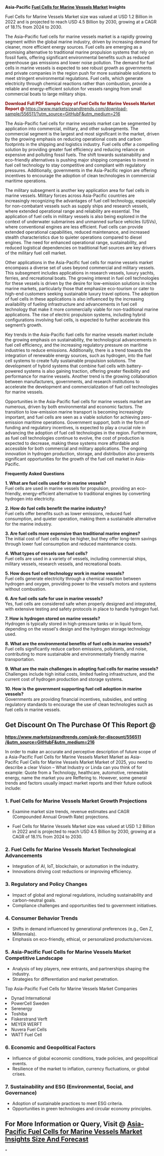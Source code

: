 <p><strong>Asia-Pacific&nbsp;<a href=""https://www.marketsizeandtrends.com/download-sample/556511/&amp;utm_source=GitHubF&amp;utm_medium=216"">Fuel Cells for Marine Vessels Market</a> Insights</strong></p><p>Fuel Cells for Marine Vessels Market size was valued at USD 1.2 Billion in 2022 and is projected to reach USD 4.5 Billion by 2030, growing at a CAGR of 18.1% from 2024 to 2030.</p><p><p>The Asia–Pacific fuel cells for marine vessels market is a rapidly growing segment within the global marine industry, driven by increasing demand for cleaner, more efficient energy sources. Fuel cells are emerging as a promising alternative to traditional marine propulsion systems that rely on fossil fuels, offering significant environmental benefits such as reduced greenhouse gas emissions and lower noise pollution. The demand for fuel cells in marine vessels is expected to see robust growth as governments and private companies in the region push for more sustainable solutions to meet stringent environmental regulations. Fuel cells, which generate electricity through chemical reactions rather than combustion, provide a reliable and energy-efficient solution for vessels ranging from small commercial boats to large military ships. <p><strong><span style="color: #800000;">Download Full PDF Sample Copy of Fuel Cells for Marine Vessels Market Report @</span>&nbsp;</strong><a href="https://www.marketsizeandtrends.com/download-sample/556511/?utm_source=GitHubF&amp;utm_medium=216" target="_blank">https://www.marketsizeandtrends.com/download-sample/556511/?utm_source=GitHubF&amp;utm_medium=216</a></p></p><p>The Asia-Pacific fuel cells for marine vessels market can be segmented by application into commercial, military, and other subsegments. The commercial segment is the largest and most significant in the market, driven by the growing emphasis on reducing operational costs and carbon footprints in the shipping and logistics industry. Fuel cells offer a compelling solution by providing greater fuel efficiency and reducing reliance on expensive and polluting fossil fuels. The shift towards sustainability and eco-friendly alternatives is pushing major shipping companies to invest in fuel cell technology to stay competitive and compliant with regulatory pressures. Additionally, governments in the Asia-Pacific region are offering incentives to encourage the adoption of clean technologies in commercial maritime operations. <p>The military subsegment is another key application area for fuel cells in marine vessels. Military forces across Asia-Pacific countries are increasingly recognizing the advantages of fuel cell technology, especially for non-combatant vessels such as supply ships and research vessels, where extended operational range and reliability are essential. The application of fuel cells in military vessels is also being explored in the context of underwater submarines and unmanned surface vehicles (USVs), where conventional engines are less efficient. Fuel cells can provide extended operational capabilities, reduced maintenance, and increased stealth characteristics due to quieter operations compared to diesel engines. The need for enhanced operational range, sustainability, and reduced logistical dependencies on traditional fuel sources are key drivers of the military fuel cell market.<p>Other applications in the Asia-Pacific fuel cells for marine vessels market encompass a diverse set of uses beyond commercial and military vessels. This subsegment includes applications in research vessels, luxury yachts, ferries, and recreational boats. The growing interest in fuel cell technologies for these vessels is driven by the desire for low-emission solutions in niche marine markets, particularly those that emphasize eco-tourism or cater to high-end customers seeking sustainable luxury travel options. The adoption of fuel cells in these applications is also influenced by the increasing availability of fueling infrastructure and advancements in fuel cell technology that make it more commercially viable for non-traditional marine applications. The rise of electric propulsion systems, including hybrid configurations involving fuel cells, is expected to further accelerate this segment’s growth.<p>Key trends in the Asia-Pacific fuel cells for marine vessels market include the growing emphasis on sustainability, the technological advancements in fuel cell efficiency, and the increasing regulatory pressure on maritime industries to reduce emissions. Additionally, there is a trend towards the integration of renewable energy sources, such as hydrogen, into the fuel cell systems to create fully sustainable propulsion solutions. The development of hybrid systems that combine fuel cells with battery-powered systems is also gaining traction, offering greater flexibility and performance for marine vessels. Another trend is the growing collaboration between manufacturers, governments, and research institutions to accelerate the development and commercialization of fuel cell technologies for marine vessels.<p>Opportunities in the Asia-Pacific fuel cells for marine vessels market are numerous, driven by both environmental and economic factors. The transition to low-emission marine transport is becoming increasingly important, and fuel cells are seen as a viable solution for achieving zero-emission maritime operations. Government support, both in the form of funding and regulatory incentives, is expected to play a crucial role in advancing the adoption of fuel cell technologies in the region. Furthermore, as fuel cell technologies continue to evolve, the cost of production is expected to decrease, making these systems more affordable and accessible for both commercial and military applications. The ongoing innovation in hydrogen production, storage, and distribution also presents significant opportunities for the growth of the fuel cell market in Asia-Pacific.<p><strong>Frequently Asked Questions</strong></p><p><strong>1. What are fuel cells used for in marine vessels?</strong><br>Fuel cells are used in marine vessels for propulsion, providing an eco-friendly, energy-efficient alternative to traditional engines by converting hydrogen into electricity.</p><p><strong>2. How do fuel cells benefit the marine industry?</strong><br>Fuel cells offer benefits such as lower emissions, reduced fuel consumption, and quieter operation, making them a sustainable alternative for the marine industry.</p><p><strong>3. Are fuel cells more expensive than traditional marine engines?</strong><br>The initial cost of fuel cells may be higher, but they offer long-term savings through lower fuel consumption and reduced maintenance costs.</p><p><strong>4. What types of vessels use fuel cells?</strong><br>Fuel cells are used in a variety of vessels, including commercial ships, military vessels, research vessels, and recreational boats.</p><p><strong>5. How does fuel cell technology work in marine vessels?</strong><br>Fuel cells generate electricity through a chemical reaction between hydrogen and oxygen, providing power to the vessel’s motors and systems without combustion.</p><p><strong>6. Are fuel cells safe for use in marine vessels?</strong><br>Yes, fuel cells are considered safe when properly designed and integrated, with extensive testing and safety protocols in place to handle hydrogen fuel.</p><p><strong>7. How is hydrogen stored on marine vessels?</strong><br>Hydrogen is typically stored in high-pressure tanks or in liquid form, depending on the vessel's design and the hydrogen storage technology used.</p><p><strong>8. What are the environmental benefits of fuel cells in marine vessels?</strong><br>Fuel cells significantly reduce carbon emissions, pollutants, and noise, contributing to more sustainable and environmentally friendly marine transportation.</p><p><strong>9. What are the main challenges in adopting fuel cells for marine vessels?</strong><br>Challenges include high initial costs, limited fueling infrastructure, and the current cost of hydrogen production and storage systems.</p><p><strong>10. How is the government supporting fuel cell adoption in marine vessels?</strong><br>Governments are providing financial incentives, subsidies, and setting regulatory standards to encourage the use of clean technologies such as fuel cells in marine vessels.</p></p><h2><strong>Get Discount On The Purchase Of This Report @&nbsp;</strong></h2><p><strong><a href=""https://www.marketsizeandtrends.com/ask-for-discount/556511/&amp;utm_source=GitHubF&amp;utm_medium=216"" target=""_blank"">https://www.marketsizeandtrends.com/ask-for-discount/556511<br />/&amp;utm_source=GitHubF&amp;utm_medium=216</a></strong></p><p>In order to make an accurate and perceptive description of future scope of a Asia-Pacific&nbsp;Fuel Cells for Marine Vessels Market Market as Asia-Pacific&nbsp;Fuel Cells for Marine Vessels Market Market of 2025, you need to describe a clear Vision &ndash; What Industry or Linda can you think of for example: Quote from a Technology, healthcare, automotive, renewable energy, name the market you are Reffering to. However, some general trends and factors usually impact market reports and their future outlook include:</p><h3>1.&nbsp;<strong>Fuel Cells for Marine Vessels Market Growth Projections</strong></h3><ul><li>Examine market size trends, revenue estimates and CAGR (Compounded Annual Growth Rate) projections.</li><li><p>Fuel Cells for Marine Vessels Market size was valued at USD 1.2 Billion in 2022 and is projected to reach USD 4.5 Billion by 2030, growing at a CAGR of 18.1% from 2024 to 2030.</p></li></ul><h3>2.&nbsp;<strong>Fuel Cells for Marine Vessels Market Technological Advancements</strong></h3><ul><li>Integration of AI, IoT, blockchain, or automation in the industry.</li><li>Innovations driving cost reductions or improving efficiency.</li></ul><h3>3.&nbsp;<strong>Regulatory and Policy Changes</strong></h3><ul><li>Impact of global and regional regulations, including sustainability and carbon-neutral goals.</li><li>Compliance challenges and opportunities tied to government initiatives.</li></ul><h3>4.&nbsp;<strong>Consumer Behavior Trends</strong></h3><ul><li>Shifts in demand influenced by generational preferences (e.g., Gen Z, Millennials).</li><li>Emphasis on eco-friendly, ethical, or personalized products/services.</li></ul><h3>5.&nbsp;<strong>Asia-Pacific Fuel Cells for Marine Vessels Market Competitive Landscape</strong></h3><ul><li>Analysis of key players, new entrants, and partnerships shaping the industry.</li><li>Strategies for differentiation and market penetration.</li></ul><p data-pm-slice=""1 1 []"">Top Asia-Pacific Fuel Cells for Marine Vessels Market Companies</p><div data-test-id=""""><p><li>Dynad International</li><li> PowerCell Sweden</li><li> Serenergy</li><li> Toshiba</li><li> Fiskerstrand Verft</li><li> MEYER WERFT</li><li> Nuvera Fuel Cells</li><li> WATT Fuel Cell</li></p></div><h3>6.&nbsp;<strong>Economic and Geopolitical Factors</strong></h3><ul><li>Influence of global economic conditions, trade policies, and geopolitical events.</li><li>Resilience of the market to inflation, currency fluctuations, or global crises.</li></ul><h3>7.&nbsp;<strong>Sustainability and ESG (Environmental, Social, and Governance)</strong></h3><ul><li>Adoption of sustainable practices to meet ESG criteria.</li><li>Opportunities in green technologies and circular economy principles.</li></ul><h2><strong>For More Information or Query, Visit @&nbsp;</strong><a href=""https://www.verifiedmarketreports.com/product/fuel-cells-for-marine-vessels-market-size-and-forecast/"" target=""_blank"">Asia-Pacific Fuel Cells for Marine Vessels Market Insights Size And Forecast</a></h2>"

